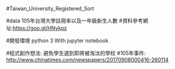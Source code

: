 #Taiwan_University_Registered_Sort

#data 105年台灣大學註冊率以及一年級新生人數
#資料參考網址:https://goo.gl/HNykpz

#開發環境 python 3 With jupyter notebook

#程式創作想法: 避免學生選到即將被淘汰的學校
#105年事件: http://www.chinatimes.com/newspapers/20170908000416-260114



